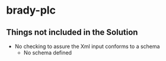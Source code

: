 # brady-plc

## Things not included in the Solution

- No checking to assure the Xml input conforms to a schema
  - No schema defined
